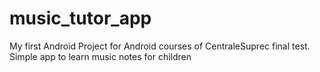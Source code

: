 # music_tutor_app
My first Android Project for Android courses of CentraleSuprec final test.
Simple app to learn music notes for children

